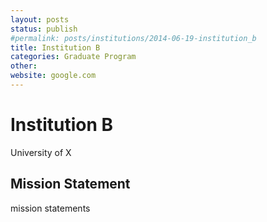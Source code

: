 ```yaml
---
layout: posts
status: publish
#permalink: posts/institutions/2014-06-19-institution_b
title: Institution B
categories: Graduate Program
other: 
website: google.com
---
```

# Institution B

  University of X

## Mission Statement

  mission statements 

  